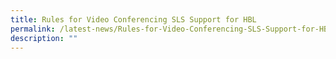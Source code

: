 ```yaml
---
title: Rules for Video Conferencing SLS Support for HBL
permalink: /latest-news/Rules-for-Video-Conferencing-SLS-Support-for-HBL/
description: ""
---
```

